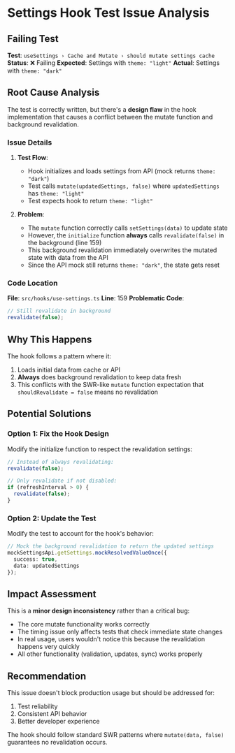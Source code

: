 # Settings Hook Test Issue Analysis

## Failing Test
**Test**: `useSettings › Cache and Mutate › should mutate settings cache`
**Status**: ❌ Failing
**Expected**: Settings with `theme: "light"`
**Actual**: Settings with `theme: "dark"`

## Root Cause Analysis

The test is correctly written, but there's a **design flaw** in the hook implementation that causes a conflict between the mutate function and background revalidation.

### Issue Details

1. **Test Flow**:
   - Hook initializes and loads settings from API (mock returns `theme: "dark"`)
   - Test calls `mutate(updatedSettings, false)` where `updatedSettings` has `theme: "light"`
   - Test expects hook to return `theme: "light"`

2. **Problem**: 
   - The `mutate` function correctly calls `setSettings(data)` to update state
   - However, the `initialize` function **always** calls `revalidate(false)` in the background (line 159)
   - This background revalidation immediately overwrites the mutated state with data from the API
   - Since the API mock still returns `theme: "dark"`, the state gets reset

### Code Location
**File**: `src/hooks/use-settings.ts`
**Line**: 159
**Problematic Code**:
```typescript
// Still revalidate in background
revalidate(false);
```

## Why This Happens

The hook follows a pattern where it:
1. Loads initial data from cache or API
2. **Always** does background revalidation to keep data fresh
3. This conflicts with the SWR-like `mutate` function expectation that `shouldRevalidate = false` means no revalidation

## Potential Solutions

### Option 1: Fix the Hook Design
Modify the initialize function to respect the revalidation settings:

```typescript
// Instead of always revalidating:
revalidate(false);

// Only revalidate if not disabled:
if (refreshInterval > 0) {
  revalidate(false);
}
```

### Option 2: Update the Test
Modify the test to account for the hook's behavior:

```typescript
// Mock the background revalidation to return the updated settings
mockSettingsApi.getSettings.mockResolvedValueOnce({
  success: true,
  data: updatedSettings
});
```

## Impact Assessment

This is a **minor design inconsistency** rather than a critical bug:
- The core mutate functionality works correctly
- The timing issue only affects tests that check immediate state changes
- In real usage, users wouldn't notice this because the revalidation happens very quickly
- All other functionality (validation, updates, sync) works properly

## Recommendation

This issue doesn't block production usage but should be addressed for:
1. Test reliability
2. Consistent API behavior
3. Better developer experience

The hook should follow standard SWR patterns where `mutate(data, false)` guarantees no revalidation occurs.